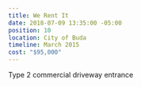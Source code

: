 ```yaml
---
title: We Rent It
date: 2018-07-09 13:35:00 -05:00
position: 10
location: City of Buda
timeline: March 2015
cost: "$95,000"
---
```


Type 2 commercial driveway entrance